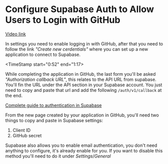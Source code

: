 # Configure Supabase Auth to Allow Users to Login with GitHub

[Video link](https://www.egghead.io/lessons/supabase-configure-supabase-auth-to-allow-users-to-login-with-github?pl=supabase-84e58958)


<TimeStamp start="0:04" end="0:20">

In settings you need to enable logging in with GitHub, after that you need to follow the link *"Create new cerdentials"* where you can set up a new application to connect to Supabase. 

</TimeStamp>

<TimeStamp start="0:52" end="1:17>

While completing the application in GitHub, the last form you'll be asked *"Authorization callback URL"*, this relates to the API URL from supabase. You'll fin the URL under the API section in your Supabase account. You just need to copy and paste that url and add the following `/auth/v1/callback`  at the end. 

</TimeStamp>

<TimeStamp start="1:18" end="1:24">

[Complete guide to authentication in Supabase](https://supabase.io/docs/guides/auth)


</TimeStamp>

<TimeStamp start="1:45" end="2:00">

From the new page created by your application in GitHub, you'll need two things to copy and paste in Supabase settings: 

1. Client ID
2. GitHub secret 

</TimeStamp>

<TimeStamp start="2:14" end="2:30">

Supabase also allows you to enable email authentication, you don't need anything to configure, it's already enable for you. If you want to disable this method you'll need to do it under *Settings*/*General*

</TimeStamp>

